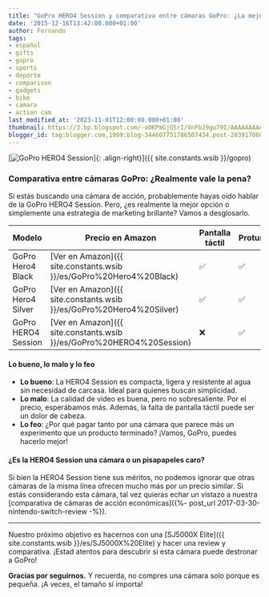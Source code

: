 ```yaml
---
title: "GoPro HERO4 Session y comparativa entre cámaras GoPro: ¿La mejor opción o una decepción?"
date: '2015-12-16T13:42:00.000+01:00'
author: Fernando
tags:
- español
- gifts
- gopro
- sports
- deporte
- comparison
- gadgets
- bike
- camara
- action cam
last_modified_at: '2023-11-01T12:00:00.000+01:00'
thumbnail: https://3.bp.blogspot.com/-oOKPmGjGSrI/VnFbJ9gu79I/AAAAAAAAAqs/9CFjs5c9UgM/s72-c/CHDHS-101_cyber2%255B1%255D.jpg
blogger_id: tag:blogger.com,1999:blog-344607751786507434.post-2039170604654188194
---
```


[![GoPro HERO4 Session](https://3.bp.blogspot.com/-oOKPmGjGSrI/VnFbJ9gu79I/AAAAAAAAAqs/9CFjs5c9UgM/s72-c/CHDHS-101_cyber2%255B1%255D.jpg)]{: .align-right}]({{ site.constants.wsib }}/gopro)

### Comparativa entre cámaras GoPro: ¿Realmente vale la pena?

Si estás buscando una cámara de acción, probablemente hayas oído hablar de la GoPro HERO4 Session. Pero, ¿es realmente la mejor opción o simplemente una estrategia de marketing brillante? Vamos a desglosarlo.

| Modelo                | Precio en Amazon | Pantalla táctil | Protune | Fotografía secuencial |
|-----------------------|------------------|-----------------|---------|-----------------------|
| GoPro Hero4 Black     | [Ver en Amazon]({{ site.constants.wsib }}/es/GoPro%20Hero4%20Black) | ✅ | ✅ | ✅ |
| GoPro Hero4 Silver    | [Ver en Amazon]({{ site.constants.wsib }}/es/GoPro%20Hero4%20Silver) | ✅ | ✅ | ✅ |
| GoPro HERO4 Session   | [Ver en Amazon]({{ site.constants.wsib }}/es/GoPro%20HERO4%20Session) | ❌ | ✅ | ❌ |

#### Lo bueno, lo malo y lo feo

- **Lo bueno**: La HERO4 Session es compacta, ligera y resistente al agua sin necesidad de carcasa. Ideal para quienes buscan simplicidad.
- **Lo malo**: La calidad de video es buena, pero no sobresaliente. Por el precio, esperábamos más. Además, la falta de pantalla táctil puede ser un dolor de cabeza.
- **Lo feo**: ¿Por qué pagar tanto por una cámara que parece más un experimento que un producto terminado? ¡Vamos, GoPro, puedes hacerlo mejor!

#### ¿Es la HERO4 Session una cámara o un pisapapeles caro?

Si bien la HERO4 Session tiene sus méritos, no podemos ignorar que otras cámaras de la misma línea ofrecen mucho más por un precio similar. Si estás considerando esta cámara, tal vez quieras echar un vistazo a nuestra [comparativa de cámaras de acción económicas]({%- post_url 2017-03-30-nintendo-switch-review -%}).

---

Nuestro próximo objetivo es hacernos con una [SJ5000X Elite]({{ site.constants.wsib }}/es/SJ5000X%20Elite) y hacer una review y comparativa. ¡Estad atentos para descubrir si esta cámara puede destronar a GoPro!

**Gracias por seguirnos.** Y recuerda, no compres una cámara solo porque es pequeña. ¡A veces, el tamaño sí importa!
